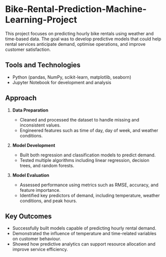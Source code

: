 # Bike-Rental-Prediction-Machine-Learning-Project
This project focuses on predicting hourly bike rentals using weather and time-based data. The goal was to develop predictive models that could help rental services anticipate demand, optimise operations, and improve customer satisfaction.  

## Tools and Technologies  
- Python (pandas, NumPy, scikit-learn, matplotlib, seaborn)  
- Jupyter Notebook for development and analysis  

## Approach  
1. **Data Preparation**  
   - Cleaned and processed the dataset to handle missing and inconsistent values.  
   - Engineered features such as time of day, day of week, and weather conditions.  

2. **Model Development**  
   - Built both regression and classification models to predict demand.  
   - Tested multiple algorithms including linear regression, decision trees, and random forests.  

3. **Model Evaluation**  
   - Assessed performance using metrics such as RMSE, accuracy, and feature importance.  
   - Identified key predictors of demand, including temperature, weather conditions, and peak hours.  

## Key Outcomes  
- Successfully built models capable of predicting hourly rental demand.  
- Demonstrated the influence of temperature and time-related variables on customer behaviour.  
- Showed how predictive analytics can support resource allocation and improve service efficiency.  
